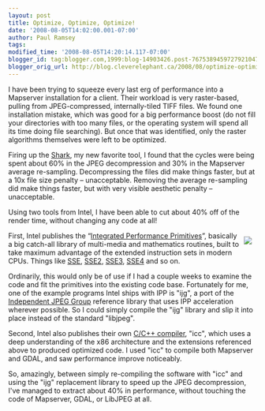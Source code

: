 ```yaml
---
layout: post
title: Optimize, Optimize, Optimize!
date: '2008-08-05T14:02:00.001-07:00'
author: Paul Ramsey
tags: 
modified_time: '2008-08-05T14:20:14.117-07:00'
blogger_id: tag:blogger.com,1999:blog-14903426.post-7675389459727921047
blogger_orig_url: http://blog.cleverelephant.ca/2008/08/optimize-optimize-optimize.html
---
```


I have been trying to squeeze every last erg of performance into a Mapserver installation for a client. Their workload is very raster-based, pulling from JPEG-compressed, internally-tiled TIFF files. We found one installation mistake, which was good for a big performance boost (do not fill your directories with too many files, or the operating system will spend all its time doing file searching).  But once that was identified, only the raster algorithms themselves were left to be optimized.

Firing up the [Shark](http://developer.apple.com/tools/shark_optimize.html), my new favorite tool, I found that the cycles were being spent about 60% in the JPEG decompression and 30% in the Mapserver average re-sampling.  Decompressing the files did make things faster, but at a 10x file size penalty &ndash; unacceptable.  Removing the average re-sampling did make things faster, but with very visible aesthetic penalty &ndash; unacceptable.

Using two tools from Intel, I have been able to cut about 40% off of the render time, without changing any code at all!

<img src="http://images.apple.com/uk/intel/images/intel_logo20060109.gif" style="padding:10px;float:right;">First, Intel publishes the &ldquo;[Integrated Performance Primitives](http://www.intel.com/cd/software/products/asmo-na/eng/302910.htm)&rdquo;, basically a big catch-all library of multi-media and mathematics routines, built to take maximum advantage of the extended instruction sets in modern CPUs.  Things like [SSE](http://en.wikipedia.org/wiki/Streaming_SIMD_Extensions), [SSE2](http://en.wikipedia.org/wiki/SSE2), [SSE3](http://en.wikipedia.org/wiki/SSE3), [SSE4](http://en.wikipedia.org/wiki/SSE4) and so on.

Ordinarily, this would only be of use if I had a couple weeks to examine the code and fit the primitives into the existing code base. Fortunately for me, one of the example programs Intel ships with IPP is "ijg", a port of the [Independent JPEG Group](http://www.ijg.org/) reference library that uses IPP acceleration wherever possible.  So I could simply compile the "ijg" library and slip it into place instead of the standard "libjpeg".

Second, Intel also publishes their own [C/C++ compiler](http://www.intel.com/cd/software/products/asmo-na/eng/compilers/284132.htm), "icc", which uses a deep understanding of the x86 architecture and the extensions referenced above to produced optimized code.  I used "icc" to compile both Mapserver and GDAL, and saw performance improve noticeably.

So, amazingly, between simply re-compiling the software with "icc" and using the "ijg" replacement library to speed up the JPEG decompression, I've managed to extract about 40% in performance, without touching the code of Mapserver, GDAL, or LibJPEG at all.

